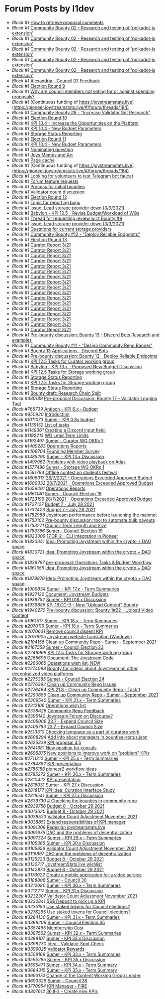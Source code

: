 # Forum Posts by l1dev

- *Block #1* [How to retrieve proposal comments](https://pioneer.joystreamstats.live/#/forum/threads/161)
- *Block #1* [Community Bounty 02 - Research and testing of 'polkadot-js extension'](https://pioneer.joystreamstats.live/#/forum/threads/129)
- *Block #1* [Community Bounty 02 - Research and testing of 'polkadot-js extension'](https://pioneer.joystreamstats.live/#/forum/threads/129)
- *Block #1* [Community Bounty 02 - Research and testing of 'polkadot-js extension'](https://pioneer.joystreamstats.live/#/forum/threads/129)
- *Block #1* [Community Bounty 02 - Research and testing of 'polkadot-js extension'](https://pioneer.joystreamstats.live/#/forum/threads/129)
- *Block #1* [Community Bounty 02 - Research and testing of 'polkadot-js extension'](https://pioneer.joystreamstats.live/#/forum/threads/129)
- *Block #1* [Alexandria - Council 07 Feedback](https://pioneer.joystreamstats.live/#/forum/threads/173)
- *Block #1* [Election Round 9](https://pioneer.joystreamstats.live/#/forum/threads/177)
- *Block #1* [Why are council members not voting for or against spending proposals?](https://pioneer.joystreamstats.live/#/forum/threads/181)
- *Block #1* [Continuous funding of https://joystreamstats.live](https://pioneer.joystreamstats.live/#/forum/threads/184)
- *Block #1* [Community Bounty #6 - "Increase Validator Set Research" ](https://pioneer.joystreamstats.live/#/forum/threads/186)
- *Block #1* [Election Round 10](https://pioneer.joystreamstats.live/#/forum/threads/193)
- *Block #1* [KPI 10.4 - Increase the Opportunities on the Platform](https://pioneer.joystreamstats.live/#/forum/threads/197)
- *Block #1* [KPI 10.4 - New Budget Parameters](https://pioneer.joystreamstats.live/#/forum/threads/204)
- *Block #1* [Storage Status Reporting](https://pioneer.joystreamstats.live/#/forum/threads/139)
- *Block #1* [Election Round 11](https://pioneer.joystreamstats.live/#/forum/threads/207)
- *Block #1* [KPI 10.4 - New Budget Parameters](https://pioneer.joystreamstats.live/#/forum/threads/204)
- *Block #1* [Nominating question](https://pioneer.joystreamstats.live/#/forum/threads/212)
- *Block #1* [Joys Memes and Art ](https://pioneer.joystreamstats.live/#/forum/threads/230)
- *Block #1* [Page cache](https://pioneer.joystreamstats.live/#/forum/threads/255)
- *Block #1* [Continuous funding of https://joystreamstats.live](https://pioneer.joystreamstats.live/#/forum/threads/184)
- *Block #1* [Looking for volunteers to test Telegram bot faucet](https://pioneer.joystreamstats.live/#/forum/threads/265)
- *Block #1* [Forum feature requests](https://pioneer.joystreamstats.live/#/forum/threads/65)
- *Block #1* [Process for initial bounties](https://pioneer.joystreamstats.live/#/forum/threads/286)
- *Block #1* [Validator count discussion](https://pioneer.joystreamstats.live/#/forum/threads/125)
- *Block #1* [Election Round 12](https://pioneer.joystreamstats.live/#/forum/threads/296)
- *Block #1* [Topic for reporting bugs](https://pioneer.joystreamstats.live/#/forum/threads/209)
- *Block #1* [Issue: Lead storage provider down (3/3/2021)](https://pioneer.joystreamstats.live/#/forum/threads/301)
- *Block #1* [Babylon - KPI 12.5 - Revise Budget/Workload of WGs](https://pioneer.joystreamstats.live/#/forum/threads/313)
- *Block #1* [Thread for requesting review w.r.t Bounty #9](https://pioneer.joystreamstats.live/#/forum/threads/303)
- *Block #1* [Issue: Lead storage provider down (3/3/2021)](https://pioneer.joystreamstats.live/#/forum/threads/301)
- *Block #1* [Questions for current storage providers](https://pioneer.joystreamstats.live/#/forum/threads/299)
- *Block #1* [Community Bounty #12 - "Deploy Reliable Endpoints"](https://pioneer.joystreamstats.live/#/forum/threads/324)
- *Block #1* [Election Round 13](https://pioneer.joystreamstats.live/#/forum/threads/328)
- *Block #1* [Curator Report 3/21](https://pioneer.joystreamstats.live/#/forum/threads/331)
- *Block #1* [Curator Report 3/21](https://pioneer.joystreamstats.live/#/forum/threads/331)
- *Block #1* [Curator Report 3/21](https://pioneer.joystreamstats.live/#/forum/threads/331)
- *Block #1* [Curator Report 3/21](https://pioneer.joystreamstats.live/#/forum/threads/331)
- *Block #1* [Curator Report 3/21](https://pioneer.joystreamstats.live/#/forum/threads/331)
- *Block #1* [Curator Report 3/21](https://pioneer.joystreamstats.live/#/forum/threads/331)
- *Block #1* [Curator Report 3/21](https://pioneer.joystreamstats.live/#/forum/threads/331)
- *Block #1* [Curator Report 3/21](https://pioneer.joystreamstats.live/#/forum/threads/331)
- *Block #1* [Curator Report 3/21](https://pioneer.joystreamstats.live/#/forum/threads/331)
- *Block #1* [Curator Report 3/21](https://pioneer.joystreamstats.live/#/forum/threads/331)
- *Block #1* [Curator Report 3/21](https://pioneer.joystreamstats.live/#/forum/threads/331)
- *Block #1* [Curator Report 3/21](https://pioneer.joystreamstats.live/#/forum/threads/331)
- *Block #1* [Curator Report 3/21](https://pioneer.joystreamstats.live/#/forum/threads/331)
- *Block #1* [Curator Report 3/21](https://pioneer.joystreamstats.live/#/forum/threads/331)
- *Block #1* [Curator Report 3/21](https://pioneer.joystreamstats.live/#/forum/threads/331)
- *Block #1* [Curator Report 3/21](https://pioneer.joystreamstats.live/#/forum/threads/331)
- *Block #1* [Curator Report 3/21](https://pioneer.joystreamstats.live/#/forum/threads/331)
- *Block #1* [Pre-bounty discussion: Bounty 13 - Discord Bots Research and examples](https://pioneer.joystreamstats.live/#/forum/threads/317)
- *Block #1* [Community Bounty #11 - "Design Community Repo Banner"](https://pioneer.joystreamstats.live/#/forum/threads/218)
- *Block #1* [Bounty 13 Applications - Discord Bots](https://pioneer.joystreamstats.live/#/forum/threads/325)
- *Block #1* [Pre-bounty discussion: Bounty 12 - Deploy Reliable Endpoints](https://pioneer.joystreamstats.live/#/forum/threads/318)
- *Block #1* [KPI 12.5 Tasks for Curator working group](https://pioneer.joystreamstats.live/#/forum/threads/320)
- *Block #1* [Babylon - KPI 13.x - Proposed New Budget Discussion](https://pioneer.joystreamstats.live/#/forum/threads/337)
- *Block #1* [KPI 12.5 Tasks for Storage working group](https://pioneer.joystreamstats.live/#/forum/threads/319)
- *Block #1* [Storage Status Reporting](https://pioneer.joystreamstats.live/#/forum/threads/139)
- *Block #1* [KPI 12.5 Tasks for Storage working group](https://pioneer.joystreamstats.live/#/forum/threads/319)
- *Block #1* [Storage Status Reporting](https://pioneer.joystreamstats.live/#/forum/threads/139)
- *Block #1* [Bounty draft: Research Chain Split](https://pioneer.joystreamstats.live/#/forum/threads/341)
- *Block #380189* [Pre-proposal Discussion: Bounty 17 - Validator Logging Tool](https://pioneer.joystreamstats.live/#/forum/threads/368)
- *Block #766739* [Antioch - KPI 6.x - Budget](https://pioneer.joystreamstats.live/#/forum/threads/416)
- *Block #950920* [Introduction](https://pioneer.joystreamstats.live/#/forum/threads/448)
- *Block #1011073* [Sumer - KPI 0.8x budget](https://pioneer.joystreamstats.live/#/forum/threads/445)
- *Block #1139152* [List of tasks](https://pioneer.joystreamstats.live/#/forum/threads/465)
- *Block #1148361* [Creating a Discord input field.](https://pioneer.joystreamstats.live/#/forum/threads/453)
- *Block #1192213* [WG Lead Term Limits](https://pioneer.joystreamstats.live/#/forum/threads/372)
- *Block #1192497* [Sumer - Curator WG OKRs 1](https://pioneer.joystreamstats.live/#/forum/threads/447)
- *Block #1409283* [Operations Reports](https://pioneer.joystreamstats.live/#/forum/threads/500)
- *Block #1409704* [Founding Member Survey](https://pioneer.joystreamstats.live/#/forum/threads/490)
- *Block #1485290* [Sumer - KPI 13.x Discussion](https://pioneer.joystreamstats.live/#/forum/threads/498)
- *Block #1497962* [Problems with video playback on Atlas](https://pioneer.joystreamstats.live/#/forum/threads/501)
- *Block #1577486* [Sumer - Storage WG OKRs 1](https://pioneer.joystreamstats.live/#/forum/threads/444)
- *Block #1581794* [Offline contest  on students festival](https://pioneer.joystreamstats.live/#/forum/threads/511)
- *Block #1608013* [28/7/2021 - Operations Exceeded Approved Budget](https://pioneer.joystreamstats.live/#/forum/threads/518)
- *Block #1609332* [28/7/2021 - Operations Exceeded Approved Budget](https://pioneer.joystreamstats.live/#/forum/threads/518)
- *Block #1659401* [Operations Reports](https://pioneer.joystreamstats.live/#/forum/threads/500)
- *Block #1661140* [Sumer - Council Election 18](https://pioneer.joystreamstats.live/#/forum/threads/515)
- *Block #1723199* [28/7/2021 - Operations Exceeded Approved Budget](https://pioneer.joystreamstats.live/#/forum/threads/518)
- *Block #1727127* [Budget 7 - July 28 2021](https://pioneer.joystreamstats.live/#/forum/threads/517)
- *Block #1732423* [Budget 7 - July 28 2021](https://pioneer.joystreamstats.live/#/forum/threads/517)
- *Block #1752988* [Joystream performance before launching the mainnet](https://pioneer.joystreamstats.live/#/forum/threads/530)
- *Block #1753102* [Pre-bounty discussion: tool to automate bulk payouts](https://pioneer.joystreamstats.live/#/forum/threads/385)
- *Block #1753271* [Council Term Length and Size](https://pioneer.joystreamstats.live/#/forum/threads/524)
- *Block #1753356* [Sumer - Council Election 19](https://pioneer.joystreamstats.live/#/forum/threads/526)
- *Block #1823309* [17.OP-2 - CLI Integration in Pioneer](https://pioneer.joystreamstats.live/#/forum/threads/536)
- *Block #1823341* [Idea: Promoting Joystream within the crypto + DAO space](https://pioneer.joystreamstats.live/#/forum/threads/414)
- *Block #1830721* [Idea: Promoting Joystream within the crypto + DAO space](https://pioneer.joystreamstats.live/#/forum/threads/414)
- *Block #1836797* [pre-proposal: Operations Tasks & Budget Workflow](https://pioneer.joystreamstats.live/#/forum/threads/531)
- *Block #1861555* [Idea: Promoting Joystream within the crypto + DAO space](https://pioneer.joystreamstats.live/#/forum/threads/414)
- *Block #1878876* [Idea: Promoting Joystream within the crypto + DAO space](https://pioneer.joystreamstats.live/#/forum/threads/414)
- *Block #1909834* [Sumer - KPI 17.x - Term Summaries](https://pioneer.joystreamstats.live/#/forum/threads/545)
- *Block #1937132* [Document: Joystream Budgets](https://pioneer.joystreamstats.live/#/forum/threads/552)
- *Block #1938752* [Sumer - KPI 018.x Discussion](https://pioneer.joystreamstats.live/#/forum/threads/546)
- *Block #1939686* [KPI 18.CC-3 - New "Upload Content" Bounty](https://pioneer.joystreamstats.live/#/forum/threads/553)
- *Block #1940270* [Pre-bounty discussion: Bounty 1#22 - Upload Video Content](https://pioneer.joystreamstats.live/#/forum/threads/554)
- *Block #1961517* [Sumer - KPI 18.x - Term Summaries](https://pioneer.joystreamstats.live/#/forum/threads/555)
- *Block #2070116* [Sumer - KPI 18.x - Term Summaries](https://pioneer.joystreamstats.live/#/forum/threads/555)
- *Block #2070631* [Remove council dissent KPI](https://pioneer.joystreamstats.live/#/forum/threads/562)
- *Block #2070905* [Joystream website translation (Windows)](https://pioneer.joystreamstats.live/#/forum/threads/565)
- *Block #2104156* [Clean up Community Repo - Sumer - September 2021](https://pioneer.joystreamstats.live/#/forum/threads/572)
- *Block #2167558* [Sumer - Council Election 23](https://pioneer.joystreamstats.live/#/forum/threads/575)
- *Block #2248968* [KPI 12.5 Tasks for Storage working group](https://pioneer.joystreamstats.live/#/forum/threads/319)
- *Block #2265695* [Document: The Joystream Code ](https://pioneer.joystreamstats.live/#/forum/threads/595)
- *Block #2266065* [Operations wish list, NEW](https://pioneer.joystreamstats.live/#/forum/threads/597)
- *Block #2274098* [Bounty for videos about Joystream on other decentralized video platforms](https://pioneer.joystreamstats.live/#/forum/threads/594)
- *Block #2275385* [Sumer - Council Election 24](https://pioneer.joystreamstats.live/#/forum/threads/593)
- *Block #2276392* [Clean up Community Repo Issues](https://pioneer.joystreamstats.live/#/forum/threads/599)
- *Block #2276464* [KPI 21.8 - Clean up Community Repo - Task 1](https://pioneer.joystreamstats.live/#/forum/threads/600)
- *Block #2290656* [Clean up Community Repo - Sumer - September 2021](https://pioneer.joystreamstats.live/#/forum/threads/572)
- *Block #2309540* [Sumer - KPI 21.x - Term Summaries](https://pioneer.joystreamstats.live/#/forum/threads/605)
- *Block #2312106* [Operations wish list](https://pioneer.joystreamstats.live/#/forum/threads/574)
- *Block #2338426* [Community Repo Feedback](https://pioneer.joystreamstats.live/#/forum/threads/611)
- *Block #2395142* [Joystream Forum on Discourse?](https://pioneer.joystreamstats.live/#/forum/threads/581)
- *Block #2405006* [23.7 - Expand Council Size](https://pioneer.joystreamstats.live/#/forum/threads/617)
- *Block #2405783* [23.7 - Expand Council Size](https://pioneer.joystreamstats.live/#/forum/threads/617)
- *Block #2513310* [Checking language as a part of curators work](https://pioneer.joystreamstats.live/#/forum/threads/631)
- *Block #2608294* [Add info about managers in bounties-status.json](https://pioneer.joystreamstats.live/#/forum/threads/651)
- *Block #2625339* [KPI proposal 4,5](https://pioneer.joystreamstats.live/#/forum/threads/647)
- *Block #2641681* [New position for consuls](https://pioneer.joystreamstats.live/#/forum/threads/667)
- *Block #2696875* [New positions to improve work on "problem" KPIs](https://pioneer.joystreamstats.live/#/forum/threads/668)
- *Block #2711210* [Sumer - KPI 25.x - Term Summaries](https://pioneer.joystreamstats.live/#/forum/threads/671)
- *Block #2784382* [KPI presentation](https://pioneer.joystreamstats.live/#/forum/threads/684)
- *Block #2785158* [pioneer2 workflow ideas](https://pioneer.joystreamstats.live/#/forum/threads/687)
- *Block #2785272* [Sumer - KPI 26.x - Term Summaries](https://pioneer.joystreamstats.live/#/forum/threads/685)
- *Block #2810422* [KPI presentation](https://pioneer.joystreamstats.live/#/forum/threads/684)
- *Block #2818031* [Sumer - KPI 27.x Discussion](https://pioneer.joystreamstats.live/#/forum/threads/686)
- *Block #2818177* [KPI Idea: Curation Interface Study](https://pioneer.joystreamstats.live/#/forum/threads/691)
- *Block #2818541* [Sumer - KPI 27.x Discussion](https://pioneer.joystreamstats.live/#/forum/threads/686)
- *Block #2839730* [# Checking the bounties in community repo](https://pioneer.joystreamstats.live/#/forum/threads/699)
- *Block #2939756* [Budget 8 - October 29 2021](https://pioneer.joystreamstats.live/#/forum/threads/717)
- *Block #3013620* [Budget 8 - October 29 2021](https://pioneer.joystreamstats.live/#/forum/threads/717)
- *Block #3038523* [Validator Count Adjustment November 2021](https://pioneer.joystreamstats.live/#/forum/threads/729)
- *Block #3038851* [Extend responsibilities of KPI manager](https://pioneer.joystreamstats.live/#/forum/threads/735)
- *Block #3091308* [Redesign joystreamstats.live](https://pioneer.joystreamstats.live/#/forum/threads/739)
- *Block #3091675* [DAO and the problems of decentralization](https://pioneer.joystreamstats.live/#/forum/threads/743)
- *Block #3097324* [Sumer - KPI 29.x - Term Summaries](https://pioneer.joystreamstats.live/#/forum/threads/740)
- *Block #3105365* [Sumer - KPI 30.x Discussion](https://pioneer.joystreamstats.live/#/forum/threads/742)
- *Block #3105656* [Validator Count Adjustment November 2021](https://pioneer.joystreamstats.live/#/forum/threads/729)
- *Block #3116897* [DAO and the problems of decentralization](https://pioneer.joystreamstats.live/#/forum/threads/743)
- *Block #3125223* [Budget 8 - October 29 2021](https://pioneer.joystreamstats.live/#/forum/threads/717)
- *Block #3132717* [JoystreamStats.live wishlist](https://pioneer.joystreamstats.live/#/forum/threads/257)
- *Block #3142874* [Budget 8 - October 29 2021](https://pioneer.joystreamstats.live/#/forum/threads/717)
- *Block #3176922* [Create a mobile application for a video service](https://pioneer.joystreamstats.live/#/forum/threads/475)
- *Block #3188806* [Sumer - Council 30](https://pioneer.joystreamstats.live/#/forum/threads/759)
- *Block #3212080* [Sumer - KPI 30.x - Term Summaries](https://pioneer.joystreamstats.live/#/forum/threads/757)
- *Block #3212217* [Sumer - KPI 31.x Discussion](https://pioneer.joystreamstats.live/#/forum/threads/758)
- *Block #3232307* [Validator Count Adjustment November 2021](https://pioneer.joystreamstats.live/#/forum/threads/729)
- *Block #3232841* [$$$ Deposit to pick up a KPI](https://pioneer.joystreamstats.live/#/forum/threads/761)
- *Block #3235153* [Use staked tokens for Council elections?](https://pioneer.joystreamstats.live/#/forum/threads/766)
- *Block #3276265* [Use staked tokens for Council elections?](https://pioneer.joystreamstats.live/#/forum/threads/766)
- *Block #3284130* [Sumer - KPI 31.x - Term Summaries](https://pioneer.joystreamstats.live/#/forum/threads/771)
- *Block #3368206* [Sumer - Council Election 35](https://pioneer.joystreamstats.live/#/forum/threads/776)
- *Block #3387465* [Membership Cost](https://pioneer.joystreamstats.live/#/forum/threads/208)
- *Block #3387562* [Sumer - KPI 32.x - Term Summaries](https://pioneer.joystreamstats.live/#/forum/threads/783)
- *Block #3388107* [Sumer - KPI 33.x Discussion](https://pioneer.joystreamstats.live/#/forum/threads/788)
- *Block #3398230* [Idea - Validator Spot Check](https://pioneer.joystreamstats.live/#/forum/threads/168)
- *Block #3399025* [Validator Rewards](https://pioneer.joystreamstats.live/#/forum/threads/790)
- *Block #3508169* [Sumer - KPI 33.x - Term Summaries](https://pioneer.joystreamstats.live/#/forum/threads/796)
- *Block #3595285* [Sumer - KPI 35.x Discussion](https://pioneer.joystreamstats.live/#/forum/threads/818)
- *Block #3595471* [Sumer - KPI 34.x - Term Summary](https://pioneer.joystreamstats.live/#/forum/threads/816)
- *Block #3684315* [Sumer - KPI 35.x - Term Summary](https://pioneer.joystreamstats.live/#/forum/threads/826)
- *Block #3693174* [Change of the Content Working Group Leader](https://pioneer.joystreamstats.live/#/forum/threads/817)
- *Block #3693326* [Sumer - Council 35](https://pioneer.joystreamstats.live/#/forum/threads/829)
- *Block #3770954* [KPI Manager - FIRE](https://pioneer.joystreamstats.live/#/forum/threads/842)
- *Block #3807612* [36.II-2 - Create new KPIs](https://pioneer.joystreamstats.live/#/forum/threads/844)

